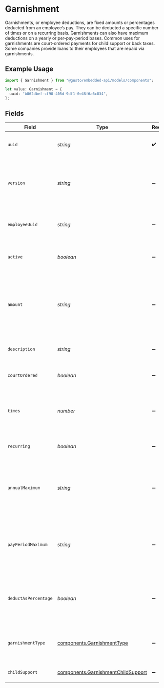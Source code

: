 # Garnishment

Garnishments, or employee deductions, are fixed amounts or percentages deducted from an employee’s pay. They can be deducted a specific number of times or on a recurring basis. Garnishments can also have maximum deductions on a yearly or per-pay-period bases. Common uses for garnishments are court-ordered payments for child support or back taxes. Some companies provide loans to their employees that are repaid via garnishments.

## Example Usage

```typescript
import { Garnishment } from "@gusto/embedded-api/models/components";

let value: Garnishment = {
  uuid: "b062dbef-cf90-405d-9df1-0e48f6a6c834",
};
```

## Fields

| Field                                                                                                                                                             | Type                                                                                                                                                              | Required                                                                                                                                                          | Description                                                                                                                                                       |
| ----------------------------------------------------------------------------------------------------------------------------------------------------------------- | ----------------------------------------------------------------------------------------------------------------------------------------------------------------- | ----------------------------------------------------------------------------------------------------------------------------------------------------------------- | ----------------------------------------------------------------------------------------------------------------------------------------------------------------- |
| `uuid`                                                                                                                                                            | *string*                                                                                                                                                          | :heavy_check_mark:                                                                                                                                                | The UUID of the garnishment in Gusto.                                                                                                                             |
| `version`                                                                                                                                                         | *string*                                                                                                                                                          | :heavy_minus_sign:                                                                                                                                                | The current version of the object. See the [versioning guide](https://docs.gusto.com/embedded-payroll/docs/idempotency) for information on how to use this field. |
| `employeeUuid`                                                                                                                                                    | *string*                                                                                                                                                          | :heavy_minus_sign:                                                                                                                                                | The UUID of the employee to which this garnishment belongs.                                                                                                       |
| `active`                                                                                                                                                          | *boolean*                                                                                                                                                         | :heavy_minus_sign:                                                                                                                                                | Whether or not this garnishment is currently active.                                                                                                              |
| `amount`                                                                                                                                                          | *string*                                                                                                                                                          | :heavy_minus_sign:                                                                                                                                                | The amount of the garnishment. Either a percentage or a fixed dollar amount. Represented as a float, e.g. "8.00".                                                 |
| `description`                                                                                                                                                     | *string*                                                                                                                                                          | :heavy_minus_sign:                                                                                                                                                | The description of the garnishment.                                                                                                                               |
| `courtOrdered`                                                                                                                                                    | *boolean*                                                                                                                                                         | :heavy_minus_sign:                                                                                                                                                | Whether the garnishment is court ordered.                                                                                                                         |
| `times`                                                                                                                                                           | *number*                                                                                                                                                          | :heavy_minus_sign:                                                                                                                                                | The number of times to apply the garnishment. Ignored if recurring is true.                                                                                       |
| `recurring`                                                                                                                                                       | *boolean*                                                                                                                                                         | :heavy_minus_sign:                                                                                                                                                | Whether the garnishment should recur indefinitely.                                                                                                                |
| `annualMaximum`                                                                                                                                                   | *string*                                                                                                                                                          | :heavy_minus_sign:                                                                                                                                                | The maximum deduction per annum. A null value indicates no maximum. Represented as a float, e.g. "200.00".                                                        |
| `payPeriodMaximum`                                                                                                                                                | *string*                                                                                                                                                          | :heavy_minus_sign:                                                                                                                                                | The maximum deduction per pay period. A null value indicates no maximum. Represented as a float, e.g. "16.00".                                                    |
| `deductAsPercentage`                                                                                                                                              | *boolean*                                                                                                                                                         | :heavy_minus_sign:                                                                                                                                                | Whether the amount should be treated as a percentage to be deducted per pay period.                                                                               |
| `garnishmentType`                                                                                                                                                 | [components.GarnishmentType](../../models/components/garnishmenttype.md)                                                                                          | :heavy_minus_sign:                                                                                                                                                | The specific type of garnishment for court ordered garnishments.                                                                                                  |
| `childSupport`                                                                                                                                                    | [components.GarnishmentChildSupport](../../models/components/garnishmentchildsupport.md)                                                                          | :heavy_minus_sign:                                                                                                                                                | Additional child support order details                                                                                                                            |